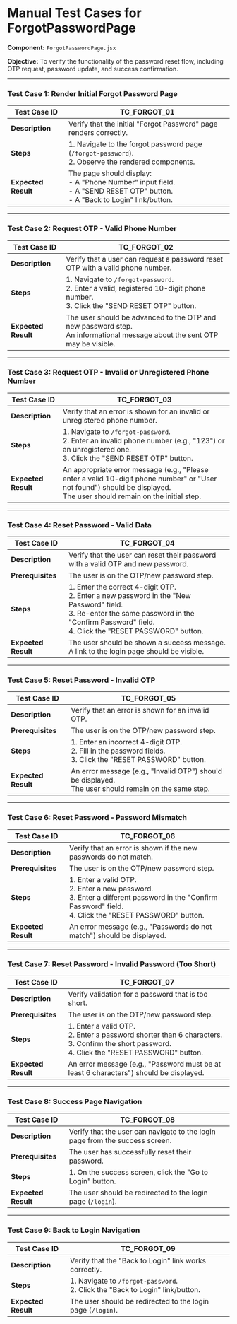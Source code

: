 # Manual Test Cases for ForgotPasswordPage

**Component:** `ForgotPasswordPage.jsx`

**Objective:** To verify the functionality of the password reset flow, including OTP request, password update, and success confirmation.

---

### Test Case 1: Render Initial Forgot Password Page

| Test Case ID | TC_FORGOT_01                                       |
|--------------|----------------------------------------------------|
| **Description**  | Verify that the initial "Forgot Password" page renders correctly. |
| **Steps**      | 1. Navigate to the forgot password page (`/forgot-password`).<br>2. Observe the rendered components. |
| **Expected Result** | The page should display:<br>- A "Phone Number" input field.<br>- A "SEND RESET OTP" button.<br>- A "Back to Login" link/button. |

---

### Test Case 2: Request OTP - Valid Phone Number

| Test Case ID | TC_FORGOT_02                                       |
|--------------|----------------------------------------------------|
| **Description**  | Verify that a user can request a password reset OTP with a valid phone number. |
| **Steps**      | 1. Navigate to `/forgot-password`.<br>2. Enter a valid, registered 10-digit phone number.<br>3. Click the "SEND RESET OTP" button. |
| **Expected Result** | The user should be advanced to the OTP and new password step.<br>An informational message about the sent OTP may be visible. |

---

### Test Case 3: Request OTP - Invalid or Unregistered Phone Number

| Test Case ID | TC_FORGOT_03                                       |
|--------------|----------------------------------------------------|
| **Description**  | Verify that an error is shown for an invalid or unregistered phone number. |
| **Steps**      | 1. Navigate to `/forgot-password`.<br>2. Enter an invalid phone number (e.g., "123") or an unregistered one.<br>3. Click the "SEND RESET OTP" button. |
| **Expected Result** | An appropriate error message (e.g., "Please enter a valid 10-digit phone number" or "User not found") should be displayed.<br>The user should remain on the initial step. |

---

### Test Case 4: Reset Password - Valid Data

| Test Case ID | TC_FORGOT_04                                       |
|--------------|----------------------------------------------------|
| **Description**  | Verify that the user can reset their password with a valid OTP and new password. |
| **Prerequisites** | The user is on the OTP/new password step. |
| **Steps**      | 1. Enter the correct 4-digit OTP.<br>2. Enter a new password in the "New Password" field.<br>3. Re-enter the same password in the "Confirm Password" field.<br>4. Click the "RESET PASSWORD" button. |
| **Expected Result** | The user should be shown a success message.<br>A link to the login page should be visible. |

---

### Test Case 5: Reset Password - Invalid OTP

| Test Case ID | TC_FORGOT_05                                       |
|--------------|----------------------------------------------------|
| **Description**  | Verify that an error is shown for an invalid OTP. |
| **Prerequisites** | The user is on the OTP/new password step. |
| **Steps**      | 1. Enter an incorrect 4-digit OTP.<br>2. Fill in the password fields.<br>3. Click the "RESET PASSWORD" button. |
| **Expected Result** | An error message (e.g., "Invalid OTP") should be displayed.<br>The user should remain on the same step. |

---

### Test Case 6: Reset Password - Password Mismatch

| Test Case ID | TC_FORGOT_06                                       |
|--------------|----------------------------------------------------|
| **Description**  | Verify that an error is shown if the new passwords do not match. |
| **Prerequisites** | The user is on the OTP/new password step. |
| **Steps**      | 1. Enter a valid OTP.<br>2. Enter a new password.<br>3. Enter a different password in the "Confirm Password" field.<br>4. Click the "RESET PASSWORD" button. |
| **Expected Result** | An error message (e.g., "Passwords do not match") should be displayed. |

---

### Test Case 7: Reset Password - Invalid Password (Too Short)

| Test Case ID | TC_FORGOT_07                                       |
|--------------|----------------------------------------------------|
| **Description**  | Verify validation for a password that is too short. |
| **Prerequisites** | The user is on the OTP/new password step. |
| **Steps**      | 1. Enter a valid OTP.<br>2. Enter a password shorter than 6 characters.<br>3. Confirm the short password.<br>4. Click the "RESET PASSWORD" button. |
| **Expected Result** | An error message (e.g., "Password must be at least 6 characters") should be displayed. |

---

### Test Case 8: Success Page Navigation

| Test Case ID | TC_FORGOT_08                                       |
|--------------|----------------------------------------------------|
| **Description**  | Verify that the user can navigate to the login page from the success screen. |
| **Prerequisites** | The user has successfully reset their password. |
| **Steps**      | 1. On the success screen, click the "Go to Login" button. |
| **Expected Result** | The user should be redirected to the login page (`/login`). |

---

### Test Case 9: Back to Login Navigation

| Test Case ID | TC_FORGOT_09                                       |
|--------------|----------------------------------------------------|
| **Description**  | Verify that the "Back to Login" link works correctly. |
| **Steps**      | 1. Navigate to `/forgot-password`.<br>2. Click the "Back to Login" link/button. |
| **Expected Result** | The user should be redirected to the login page (`/login`). |
